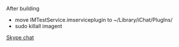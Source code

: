 After building
* move IMTestService.imserviceplugin to ~/Library/iChat/PlugIns/
* sudo killall imagent


<a href="skype:?chat&amp;blob=peR9u9OCGDArdv8a-1Dzbqq2iwu-oMRn_hmE1uiso8zdNjDkLzNqgy4g">Skype chat</a>
